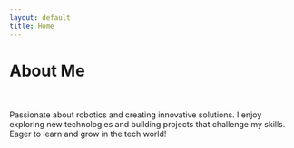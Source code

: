```yaml
---
layout: default
title: Home
---
```


# About Me
<br/>
<br/>
Passionate about robotics and creating innovative solutions. I enjoy exploring new technologies and building projects that challenge my skills. Eager to learn and grow in the tech world!
